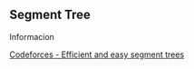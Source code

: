 ## Segment Tree

Informacion

[Codeforces - Efficient and easy segment trees](https://codeforces.com/blog/entry/18051)

